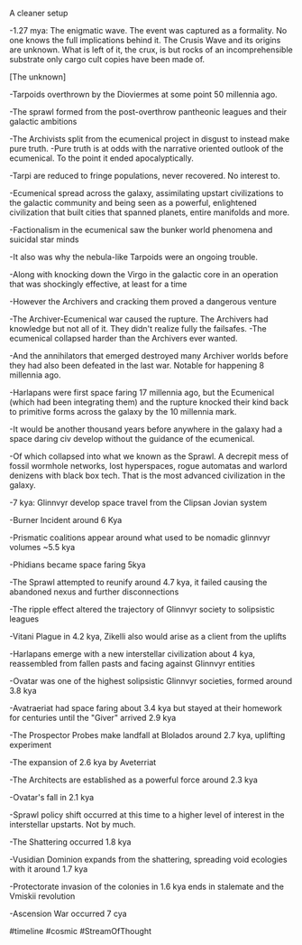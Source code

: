 A cleaner setup

-1.27 mya: The enigmatic wave. The event was captured as a formality. No one knows the full implications behind it. The Crusis Wave and its origins are unknown. What is left of it, the crux, is but rocks of an incomprehensible substrate only cargo cult copies have been made of.

[The unknown]

-Tarpoids overthrown by the Dioviermes at some point 50 millennia ago.

-The sprawl formed from the post-overthrow pantheonic leagues and their galactic ambitions

-The Archivists split from the ecumenical project in disgust to instead make pure truth. -Pure truth is at odds with the narrative oriented outlook of the ecumenical. To the point it ended apocalyptically.

-Tarpi are reduced to fringe populations, never recovered. No interest to.

-Ecumenical spread across the galaxy, assimilating upstart civilizations to the galactic community and being seen as a powerful, enlightened civilization that built cities that spanned planets, entire manifolds and more.

-Factionalism in the ecumenical saw the bunker world phenomena and suicidal star minds

-It also was why the nebula-like Tarpoids were an ongoing trouble.

-Along with knocking down the Virgo in the galactic core in an operation that was shockingly effective, at least for a time

-However the Archivers and cracking them proved a dangerous venture

-The Archiver-Ecumenical war caused the rupture. The Archivers had knowledge but not all of it. They didn't realize fully the failsafes. -The ecumenical collapsed harder than the Archivers ever wanted.

-And the annihilators that emerged destroyed many Archiver worlds before they had also been defeated in the last war. Notable for happening 8 millennia ago.

-Harlapans were first space faring 17 millennia ago, but the Ecumenical (which had been integrating them) and the rupture knocked their kind back to primitive forms across the galaxy by the 10 millennia mark.

-It would be another thousand years before anywhere in the galaxy had a space daring civ develop without the guidance of the ecumenical.

-Of which collapsed into what we known as the Sprawl. A decrepit mess of fossil wormhole networks, lost hyperspaces, rogue automatas and warlord denizens with black box tech. That is the most advanced civilization in the galaxy.

-7 kya: Glinnvyr develop space travel from the Clipsan Jovian system

-Burner Incident around 6 Kya

-Prismatic coalitions appear around what used to be nomadic glinnvyr volumes ~5.5 kya

-Phidians became space faring 5kya

-The Sprawl attempted to reunify around 4.7 kya, it failed causing the abandoned nexus and further disconnections

-The ripple effect altered the trajectory of Glinnvyr society to solipsistic leagues

-Vitani Plague in 4.2 kya, Zikelli also would arise as a client from the uplifts

-Harlapans emerge with a new interstellar civilization about 4 kya, reassembled from fallen pasts and facing against Glinnvyr entities

-Ovatar was one of the highest solipsistic Glinnvyr societies, formed around 3.8 kya

-Avatraeriat had space faring about 3.4 kya but stayed at their homework for centuries until the "Giver" arrived 2.9 kya

-The Prospector Probes make landfall at Blolados around 2.7 kya, uplifting experiment

-The expansion of 2.6 kya by Aveterriat

-The Architects are established as a powerful force around 2.3 kya

-Ovatar's fall in 2.1 kya

-Sprawl policy shift occurred at this time to a higher level of interest in the interstellar upstarts. Not by much.

-The Shattering occurred 1.8 kya

-Vusidian Dominion expands from the shattering, spreading void ecologies with it around 1.7 kya

-Protectorate invasion of the colonies in 1.6 kya ends in stalemate and the Vmiskii revolution

-Ascension War occurred 7 cya

#timeline 
#cosmic 
#StreamOfThought 